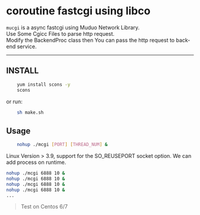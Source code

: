# coroutine fastcgi using libco

`mucgi` is a async fastcgi using Muduo Network Library.  
Use Some Cgicc Files to parse http request.  
Modify the BackendProc class then You can pass the http request to  back-end service.

---

## INSTALL
```sh
    yum install scons -y
    scons
```

or run: 
```sh
    sh make.sh
```

## Usage
```sh
    nohup ./mcgi [PORT] [THREAD_NUM] &
```

Linux Version > 3.9, support for the SO_REUSEPORT socket option. We can add process on runtime.
```sh
nohup ./mcgi 6888 10 &
nohup ./mcgi 6888 10 & 
nohup ./mcgi 6888 10 &
nohup ./mcgi 6888 10 &
...
```
> Test on Centos 6/7

